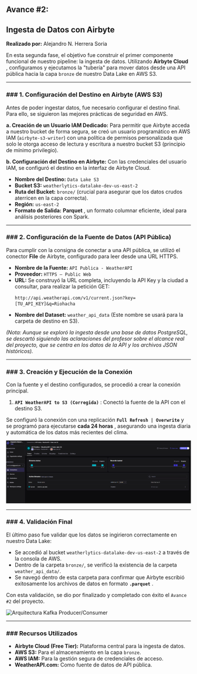 ## **Avance #2:** 

## **Ingesta de Datos con Airbyte**

**Realizado por:** Alejandro N. Herrera Soria

En esta segunda fase, el objetivo fue construir el primer componente funcional de nuestro pipeline: la ingesta de datos. Utilizando  **Airbyte Cloud** , configuramos y ejecutamos la "tubería" para mover datos desde una API pública hacia la capa `bronze` de nuestro Data Lake en AWS S3.

---

### ### 1. Configuración del Destino en Airbyte (AWS S3)

Antes de poder ingestar datos, fue necesario configurar el destino final. Para ello, se siguieron las mejores prácticas de seguridad en AWS.

**a. Creación de un Usuario IAM Dedicado:**
Para permitir que Airbyte acceda a nuestro bucket de forma segura, se creó un usuario programático en AWS IAM (`airbyte-s3-writer`) con una política de permisos personalizada que solo le otorga acceso de lectura y escritura a nuestro bucket S3 (principio de mínimo privilegio).

**b. Configuración del Destino en Airbyte:**
Con las credenciales del usuario IAM, se configuró el destino en la interfaz de Airbyte Cloud.

* **Nombre del Destino:** `Data Lake S3`
* **Bucket S3:** `weatherlytics-datalake-dev-us-east-2`
* **Ruta del Bucket:** `bronze/` (crucial para asegurar que los datos crudos aterricen en la capa correcta).
* **Región:** `us-east-2`
* **Formato de Salida:**  **Parquet** , un formato columnar eficiente, ideal para análisis posteriores con Spark.

---

### ### 2. Configuración de la Fuente de Datos (API Pública)

Para cumplir con la consigna de conectar a una API pública, se utilizó el conector **File** de Airbyte, configurado para leer desde una URL HTTPS.

* **Nombre de la Fuente:** `API Publica - WeatherAPI`
* **Proveedor:** `HTTPS – Public Web`
* **URL:** Se construyó la URL completa, incluyendo la API Key y la ciudad a consultar, para realizar la petición GET:
  ```
  http://api.weatherapi.com/v1/current.json?key=[TU_API_KEY]&q=Riohacha
  ```
* **Nombre del Dataset:** `weather_api_data` (Este nombre se usará para la carpeta de destino en S3).

*(Nota: Aunque se exploró la ingesta desde una base de datos PostgreSQL, se descartó siguiendo las aclaraciones del profesor sobre el alcance real del proyecto, que se centra en los datos de la API y los archivos JSON históricos).*

---

### ### 3. Creación y Ejecución de la Conexión

Con la fuente y el destino configurados, se procedió a crear la conexión principal.

1. **`API WeatherAPI to S3 (Corregida)`** : Conectó la fuente de la API con el destino S3.

Se configuró la conexión con una replicación **`Full Refresh | Overwrite`** y se programó para ejecutarse  **cada 24 horas** , asegurando una ingesta diaria y automática de los datos más recientes del clima.

![Arquitectura Airbyte](airbyte_to_bronze.jpg)

---

### ### 4. Validación Final

El último paso fue validar que los datos se ingirieron correctamente en nuestro Data Lake:

* Se accedió al bucket `weatherlytics-datalake-dev-us-east-2` a través de la consola de AWS.
* Dentro de la carpeta `bronze/`, se verificó la existencia de la carpeta `weather_api_data/`.
* Se navegó dentro de esta carpeta para confirmar que Airbyte escribió exitosamente los archivos de datos en formato  **`.parquet`** .

Con esta validación, se dio por finalizado y completado con éxito el `Avance #2` del proyecto.

![Arquitectura Kafka Producer/Consumer](consumer_py.jpg)

---

### ### Recursos Utilizados

* **Airbyte Cloud (Free Tier):** Plataforma central para la ingesta de datos.
* **AWS S3:** Para el almacenamiento en la capa `bronze`.
* **AWS IAM:** Para la gestión segura de credenciales de acceso.
* **WeatherAPI.com:** Como fuente de datos de API pública.
